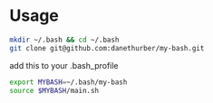 # Usage

```bash
mkdir ~/.bash && cd ~/.bash
git clone git@github.com:danethurber/my-bash.git
```
add this to your .bash_profile

```bash
export MYBASH=~/.bash/my-bash
source $MYBASH/main.sh
```
